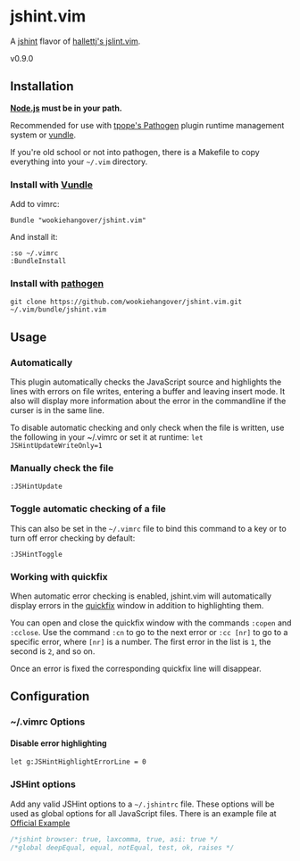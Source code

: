 # jshint.vim

A [jshint](https://github.com/jshint/jshint) flavor of [hallettj's
jslint.vim](https://github.com/hallettj/jslint.vim).

v0.9.0

## Installation

**[Node.js](http://nodejs.org) must be in your path.**

Recommended for use with [tpope's Pathogen](https://github.com/tpope/vim-pathogen) plugin runtime management system or [vundle](https://github.com/gmarik/vundle).

If you're old school or not into pathogen, there is a Makefile to copy everything into your `~/.vim` directory.

### Install with [Vundle](https://github.com/gmarik/vundle)

Add to vimrc:

`Bundle "wookiehangover/jshint.vim"`

And install it:

```vim
:so ~/.vimrc
:BundleInstall
```

### Install with [pathogen](https://github.com/tpope/vim-pathogen)

`git clone https://github.com/wookiehangover/jshint.vim.git ~/.vim/bundle/jshint.vim`

## Usage

### Automatically

This plugin automatically checks the JavaScript source and highlights the lines with errors on file writes, entering a buffer and leaving insert mode. It also will display more information about the error in the commandline if the curser is in the same line.

To disable automatic checking and only check when the file is written, use the following in your ~/.vimrc or set it at runtime:
`let JSHintUpdateWriteOnly=1`

### Manually check the file

`:JSHintUpdate`

### Toggle automatic checking of a file

This can also be set in the `~/.vimrc` file to bind this command to a key or to turn off error checking by default:

`:JSHintToggle`

### Working with quickfix

When automatic error checking is enabled, jshint.vim will automatically display errors in the [quickfix][] window in addition to highlighting them.

You can open and close the quickfix window with the commands `:copen` and `:cclose`.  Use the command `:cn` to go to the next error or `:cc [nr]` to go to a specific error, where `[nr]` is a number.  The first error in the list is `1`, the second is `2`, and so on.

Once an error is fixed the corresponding quickfix line will disappear.

[quickfix]: http://vimdoc.sourceforge.net/htmldoc/quickfix.html  "Vim documentation: quickfix"

## Configuration

### ~/.vimrc Options

#### Disable error highlighting

`let g:JSHintHighlightErrorLine = 0`

### JSHint options

Add any valid JSHint options to a `~/.jshintrc` file. These options will be used as global options for all JavaScript files. There is an example file at [Official Example](https://github.com/jshint/jshint/blob/master/examples/.jshintrc)

```js
/*jshint browser: true, laxcomma, true, asi: true */
/*global deepEqual, equal, notEqual, test, ok, raises */
```
